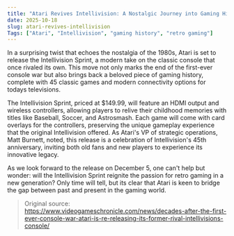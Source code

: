 ```yaml
---
title: "Atari Revives Intellivision: A Nostalgic Journey into Gaming History"
date: 2025-10-18
slug: atari-revives-intellivision
Tags: ["Atari", "Intellivision", "gaming history", "retro gaming"]
---
```


In a surprising twist that echoes the nostalgia of the 1980s, Atari is set to release the Intellivision Sprint, a modern take on the classic console that once rivaled its own. This move not only marks the end of the first-ever console war but also brings back a beloved piece of gaming history, complete with 45 classic games and modern connectivity options for todays televisions.

The Intellivision Sprint, priced at $149.99, will feature an HDMI output and wireless controllers, allowing players to relive their childhood memories with titles like Baseball, Soccer, and Astrosmash. Each game will come with card overlays for the controllers, preserving the unique gameplay experience that the original Intellivision offered. As Atari's VP of strategic operations, Matt Burnett, noted, this release is a celebration of Intellivision's 45th anniversary, inviting both old fans and new players to experience its innovative legacy.

As we look forward to the release on December 5, one can't help but wonder: will the Intellivision Sprint reignite the passion for retro gaming in a new generation? Only time will tell, but its clear that Atari is keen to bridge the gap between past and present in the gaming world.
> Original source: https://www.videogameschronicle.com/news/decades-after-the-first-ever-console-war-atari-is-re-releasing-its-former-rival-intellivisions-console/